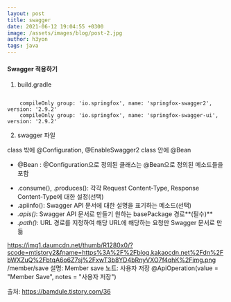 ```yaml
---
layout: post
title: swagger
date: 2021-06-12 19:04:55 +0300
image: /assets/images/blog/post-2.jpg
author: h3yon
tags: java
---
```


<h4>Swagger 적용하기</h4>

1. build.gradle
<code>
    compileOnly group: 'io.springfox', name: 'springfox-swagger2', version: '2.9.2'
    compileOnly group: 'io.springfox', name: 'springfox-swagger-ui', version: '2.9.2'
</code>

2. swagger 파일

class 밖에 @Configuration, @EnableSwagger2
class 안에 @Bean

- @Bean
: @Configuration으로 정의된 클래스는 @Bean으로 정의된 메소드들을 포함

<script src="https://gist.github.com/h3yon/b619045da35b8c1d066e942dc9477941.js"></script>

- .consume(), .produces(): 각각 Request Content-Type, Response Content-Type에 대한 설정(선택)
- .apiinfo(): Swagger API 문서에 대한 설명을 표기하는 메소드(선택)
- *.apis()*: Swagger API 문서로 만들기 원하는 basePackage 경로**(필수)**
- *.path()*: URL 경로를 지정하여 해당 URL에 해당하는 요청만 Swagger 문서로 만듦

<image>https://img1.daumcdn.net/thumb/R1280x0/?scode=mtistory2&fname=https%3A%2F%2Fblog.kakaocdn.net%2Fdn%2FbWXZuQ%2FbtqA6o6Z7sj%2FxwT3b8YD4bRnyVXO7f4qhK%2Fimg.png</image>
/member/save
설명: Member save
노트: 사용자 저장
@ApiOperation(value = "Member Save", notes = "사용자 저장")


출처: https://bamdule.tistory.com/36